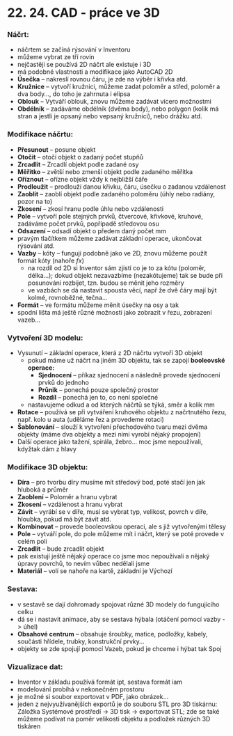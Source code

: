 # 22. 24. CAD - práce ve 3D
### Náčrt:
* náčrtem se začíná rýsování v Inventoru
* můžeme vybrat ze tří rovin
* nejčastěji se používá 2D náčrt ale existuje i 3D
* má podobné vlastnosti a modifikace jako AutoCAD 2D
* **Úsečka** – nakreslí rovnou čáru, je zde na výběr i křivka atd.
* **Kružnice** – vytvoří kružnici, můžeme zadat poloměr a střed, poloměr a dva body…, do toho je zahrnuta i elipsa
* **Oblouk** – Vytváří oblouk, znovu můžeme zadávat vícero možnostmi
* **Obdélník** – zadáváme obdélník (dvěma body), nebo polygon (kolik má stran a jestli je opsaný nebo vepsaný kružnici), nebo drážku atd.
  
### Modifikace náčrtu:
* **Přesunout** – posune objekt
* **Otočit** – otočí objekt o zadaný počet stupňů
* **Zrcadlit** – Zrcadlí objekt podle zadané osy
* **Měřítko** – zvětší nebo zmenší objekt podle zadaného měřítka
* **Oříznout** – ořízne objekt vždy k nejbližší čáře
* **Prodloužit** – prodlouží danou křivku, čáru, úsečku o zadanou vzdálenost
* **Zaoblit** – zaoblí objekt podle zadaného poloměru (úhly nebo radiány, pozor na to)
* **Zkosení** – zkosí hranu podle úhlu nebo vzdálenosti
* **Pole** – vytvoří pole stejných prvků, čtvercové, křivkové, kruhové, zadáváme počet prvků, popřípadě středovou osu
* **Odsazení** – odsadí objekt o předem daný počet mm
* pravým tlačítkem můžeme zadávat základní operace, ukončovat rýsování atd.
* **Vazby** – kóty – fungují podobně jako ve 2D, znovu můžeme použít formát kóty (nahoře *fx*)
  * na rozdíl od 2D si Inventor sám zjistí co je to za kótu (poloměr, délka…); dokud objekt nezavazbíme (nezakótujeme) tak se bude při posunování rozbíjet, tzn. budou se měnit jeho rozměry
  * ve vazbách se dá nastavit spousta věcí, např že dvě čáry mají být kolmé,  rovnoběžné, tečna…
* **Formát** – ve formátu můžeme měnit úsečky na osy a tak
* spodní lišta má ještě různé možnosti jako zobrazit v řezu, zobrazení vazeb…
  
### Vytvoření 3D modelu:
* Vysunutí – základní operace, která z 2D náčrtu vytvoří 3D objekt
  * pokud máme už náčrt na jiném 3D objektu, tak se zapojí **booleovské operace:**
    * **Sjednocení** – příkaz sjednocení a následně provede sjednocení prvků do jednoho
    * **Průnik** – ponechá pouze společný prostor
    * **Rozdíl** – ponechá jen to, co není společné 
  * nastavujeme odkud a od kterých náčrtů se týká, směr a kolik mm
* **Rotace** – používá se při vytváření kruhového objektu z načrtnutého řezu, např. kolo u auta (uděláme řez a provedeme rotaci)
* **Šablonování** – slouží k vytvoření přechodového tvaru mezi dvěma objekty (máme dva objekty a mezi nimi vyrobí nějaký propojení)
* Další operace jako tažení, spirála, žebro… moc jsme nepoužívali, kdyžtak dám z hlavy

### Modifikace 3D objektu:
* **Díra** – pro tvorbu díry musíme mít středový bod, poté stačí jen jak hluboká a průměr
* **Zaoblení** – Poloměr a hranu vybrat
* **Zkosení** – vzdálenost a hranu vybrat
* **Závit** – vyrábí se v díře, musí se vybrat typ, velikost, povrch v díře, hloubka, pokud má být závit atd.
* **Kombinovat** – provede booleovskou operaci, ale s již vytvořenými tělesy
* **Pole** – vytváří pole, do pole můžeme mít i náčrt, který se poté provede v celém poli
* **Zrcadlit** – bude zrcadlit objekt
* pak existují ještě nějaký operace co jsme moc nepoužívali a nějaký úpravy povrchů, to nevím vůbec nedělali jsme
* **Materiál** – volí se nahoře na kartě, základní je Výchozí

### Sestava:
* v sestavě se dají dohromady spojovat různé 3D modely do fungujícího celku
* dá se i nastavit animace, aby se sestava hýbala (otáčení pomocí vazby -> úhel)
* **Obsahové centrum** – obsahuje šroubky, matice, podložky, kabely, součásti hřídele, trubky, konstrukční prvky…
* objekty se zde spojují pomocí Vazeb, pokud je chceme i hýbat tak Spoj
  
### Vizualizace dat:
* Inventor v základu používá formát ipt, sestava formát iam
* modelování probíhá v nekonečném prostoru
* je možné si soubor exportovat v PDF, jako obrázek…
* jeden z nejvyužívanějších exportů je do souboru STL pro 3D tiskárnu: Záložka Systémové prostředí -> 3D tisk -> exportovat STL; zde se také můžeme podívat na poměr velikosti objektu a podložek různých 3D tiskáren